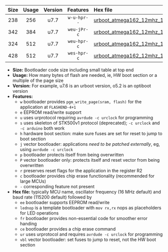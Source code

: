 |Size|Usage|Version|Features|Hex file|
|:-:|:-:|:-:|:-:|:--|
|238|256|u7.7|`w-u-hpr--`|[urboot_atmega162_12mhz_19200bps_lednop_fr_ur.hex](https://raw.githubusercontent.com/stefanrueger/urboot.hex/main/mcus/atmega162/fcpu_12mhz/19200_bps/urboot_atmega162_12mhz_19200bps_lednop_fr_ur.hex)|
|342|384|u7.7|`weu-jPr-c`|[urboot_atmega162_12mhz_19200bps_ee_lednop_fr_ce_ur_vbl.hex](https://raw.githubusercontent.com/stefanrueger/urboot.hex/main/mcus/atmega162/fcpu_12mhz/19200_bps/urboot_atmega162_12mhz_19200bps_ee_lednop_fr_ce_ur_vbl.hex)|
|324|512|u7.7|`weu-hpr-c`|[urboot_atmega162_12mhz_19200bps_ee_lednop_fr_ce_ur.hex](https://raw.githubusercontent.com/stefanrueger/urboot.hex/main/mcus/atmega162/fcpu_12mhz/19200_bps/urboot_atmega162_12mhz_19200bps_ee_lednop_fr_ce_ur.hex)|
|428|512|u7.7|`wes-hpr-c`|[urboot_atmega162_12mhz_19200bps_ee_lednop_fr_ce.hex](https://raw.githubusercontent.com/stefanrueger/urboot.hex/main/mcus/atmega162/fcpu_12mhz/19200_bps/urboot_atmega162_12mhz_19200bps_ee_lednop_fr_ce.hex)|

- **Size:** Bootloader code size including small table at top end
- **Usage:** How many bytes of flash are needed, ie, HW boot section or a multiple of the page size
- **Version:** For example, u7.6 is an urboot version, o5.2 is an optiboot version
- **Features:**
  + `w` bootloader provides `pgm_write_page(sram, flash)` for the application at `FLASHEND-4+1`
  + `e` EEPROM read/write support
  + `u` uses urprotocol requiring `avrdude -c urclock` for programming
  + `s` uses skeleton of STK500v1 protocol (deprecated); `-c urclock` and `-c arduino` both work
  + `h` hardware boot section: make sure fuses are set for reset to jump to boot section
  + `j` vector bootloader: applications *need to be patched externally*, eg, using `avrdude -c urclock`
  + `p` bootloader protects itself from being overwritten
  + `P` vector bootloader only: protects itself and reset vector from being overwritten
  + `r` preserves reset flags for the application in the register R2
  + `c` bootloader provides chip erase functionality (recommended for large MCUs)
  + `-` corresponding feature not present
- **Hex file:** typically MCU name, oscillator frequency (16 MHz default) and baud rate (115200 default) followed by
  + `ee` bootloader supports EEPROM read/write
  + `lednop` is a template bootloader with `mov rx,rx` nops as placeholders for LED operations
  + `fr` bootloader provides non-essential code for smoother error handing
  + `ce` bootloader provides a chip erase command
  + `ur` uses urprotocol and requires `avrdude -c urclock` for programming
  + `vbl` vector bootloader: set fuses to jump to reset, not the HW boot section
